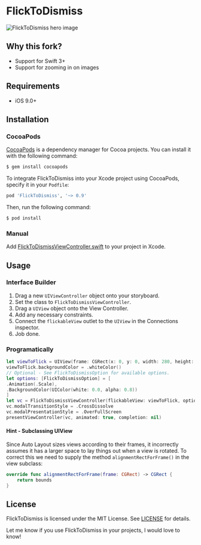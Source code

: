 # FlickToDismiss

![FlickToDismiss hero image](FlickToDismiss.gif)

## Why this fork?

- Support for Swift 3+
- Support for zooming in on images

## Requirements

- iOS 9.0+

## Installation

### CocoaPods

[CocoaPods](http://cocoapods.org) is a dependency manager for Cocoa projects. You can install it with the following command:

```bash
$ gem install cocoapods
```

To integrate FlickToDismiss into your Xcode project using CocoaPods, specify it in your `Podfile`:

```ruby
pod 'FlickToDismiss', '~> 0.9'
```

Then, run the following command:

```bash
$ pod install
```

### Manual

Add [FlickToDismissViewController.swift](Source/FlickToDismissViewController.swift) to your project in Xcode.

## Usage

### Interface Builder

1. Drag a new `UIViewController` object onto your storyboard.
2. Set the class to `FlickToDismissViewController`.
3. Drag a `UIView` object onto the View Controller.
4. Add any necessary constraints.
5. Connect the `flickableView` outlet to the `UIView` in the Connections inspector.
6. Job done.

### Programatically

```swift
let viewToFlick = UIView(frame: CGRect(x: 0, y: 0, width: 280, height: 300))
viewToFlick.backgroundColor = .whiteColor()
// Optional - See FlickToDismissOption for available options.
let options: [FlickToDismissOption] = [
.Animation(.Scale),
.BackgroundColor(UIColor(white: 0.0, alpha: 0.8))
]
let vc = FlickToDismissViewController(flickableView: viewToFlick, options: options)
vc.modalTransitionStyle = .CrossDissolve
vc.modalPresentationStyle = .OverFullScreen
presentViewController(vc, animated: true, completion: nil)
```

#### Hint - Subclassing UIView

Since Auto Layout sizes views according to their frames, it incorrectly assumes it has a larger space to lay things out when a view is rotated. To correct this we need to supply the method `alignmentRectForFrame()` in the view subclass:
```swift
override func alignmentRectForFrame(frame: CGRect) -> CGRect {
    return bounds
}
```

## License

FlickToDismiss is licensed under the MIT License. See [LICENSE](LICENSE) for details.

Let me know if you use FlickToDismiss in your projects, I would love to know!
